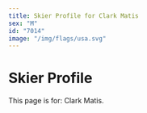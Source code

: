 ```yaml
---
title: Skier Profile for Clark Matis
sex: "M"
id: "7014"
image: "/img/flags/usa.svg" 
---
```


# Skier Profile

This page is for: Clark Matis.
    